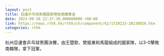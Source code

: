 ```yaml
---
layout: post
title: 亞運乒乓球男團國家隊挫南韓奪金
date: 2023-09-26 22:37:30.000000000 +08:00
link: https://news.rthk.hk/rthk/ch/component/k2/1720223-20230926.htm
categories: rthk
---
```


杭州亞運會乒乓球男團決賽，由王楚欽、樊振東和馬龍組成的國家隊，以3-0擊敗南韓隊，拿下冠軍。
